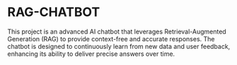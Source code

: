 # RAG-CHATBOT
This project is an advanced AI chatbot that leverages Retrieval-Augmented Generation (RAG) to provide context-free and accurate responses. The chatbot is designed to continuously learn from new data and user feedback, enhancing its ability to deliver precise answers over time. 
